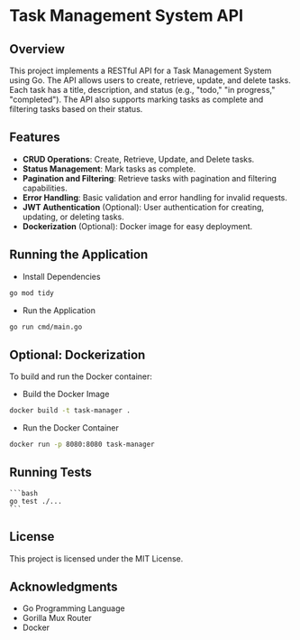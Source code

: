 # Task Management System API

## Overview

This project implements a RESTful API for a Task Management System using Go. The API allows users to create, retrieve, update, and delete tasks. Each task has a title, description, and status (e.g., "todo," "in progress," "completed"). The API also supports marking tasks as complete and filtering tasks based on their status.

## Features

- **CRUD Operations**: Create, Retrieve, Update, and Delete tasks.
- **Status Management**: Mark tasks as complete.
- **Pagination and Filtering**: Retrieve tasks with pagination and filtering capabilities.
- **Error Handling**: Basic validation and error handling for invalid requests.
- **JWT Authentication** (Optional): User authentication for creating, updating, or deleting tasks.
- **Dockerization** (Optional): Docker image for easy deployment.

## Running the Application

- Install Dependencies

```bash
go mod tidy
```

- Run the Application

```bash
go run cmd/main.go
```

## Optional: Dockerization

To build and run the Docker container:

- Build the Docker Image

```bash
docker build -t task-manager .
```

- Run the Docker Container

```bash
docker run -p 8080:8080 task-manager
```

## Running Tests

    ```bash
    go test ./...
    ```

## License

This project is licensed under the MIT License.

## Acknowledgments

- Go Programming Language
- Gorilla Mux Router
- Docker
